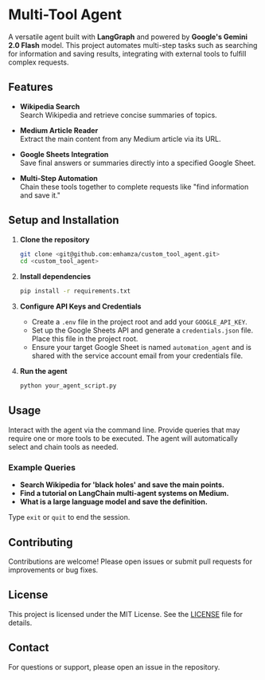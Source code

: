 # Multi-Tool Agent

A versatile agent built with **LangGraph** and powered by **Google's Gemini 2.0 Flash** model. This project automates multi-step tasks such as searching for information and saving results, integrating with external tools to fulfill complex requests.

## Features

- **Wikipedia Search**  
   Search Wikipedia and retrieve concise summaries of topics.

- **Medium Article Reader**  
   Extract the main content from any Medium article via its URL.

- **Google Sheets Integration**  
   Save final answers or summaries directly into a specified Google Sheet.

- **Multi-Step Automation**  
   Chain these tools together to complete requests like "find information and save it."

## Setup and Installation

1. **Clone the repository**

   ```bash
   git clone <git@github.com:emhamza/custom_tool_agent.git>
   cd <custom_tool_agent>
   ```

2. **Install dependencies**

   ```bash
   pip install -r requirements.txt
   ```

3. **Configure API Keys and Credentials**

   - Create a `.env` file in the project root and add your `GOOGLE_API_KEY`.
   - Set up the Google Sheets API and generate a `credentials.json` file. Place this file in the project root.
   - Ensure your target Google Sheet is named `automation_agent` and is shared with the service account email from your credentials file.

4. **Run the agent**
   ```bash
   python your_agent_script.py
   ```

## Usage

Interact with the agent via the command line. Provide queries that may require one or more tools to be executed. The agent will automatically select and chain tools as needed.

### Example Queries

- **Search Wikipedia for 'black holes' and save the main points.**
- **Find a tutorial on LangChain multi-agent systems on Medium.**
- **What is a large language model and save the definition.**

Type `exit` or `quit` to end the session.

## Contributing

Contributions are welcome! Please open issues or submit pull requests for improvements or bug fixes.

## License

This project is licensed under the MIT License. See the [LICENSE](LICENSE) file for details.

## Contact

For questions or support, please open an issue in the repository.
